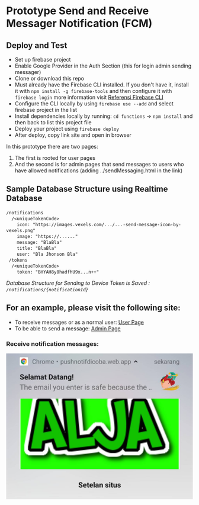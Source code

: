 # Prototype Send and Receive Messager Notification (FCM)

## Deploy and Test
- Set up firebase project
- Enable Google Provider in the Auth Section (this for login admin sending messager)
- Clone or download this repo
- Must already have the Firebase CLI installed. If you don't have it, install it with `npm install -g firebase-tools` and then configure it with `firebase login` more information visit [Referensi Firebase CLI](https://firebase.google.com/docs/cli)
- Configure the CLI locally by using `firebase use --add` and select firebase project in the list
- Install dependencies locally by running: `cd functions` -> `npm install` and then back to list this project file
- Deploy your project using `firebase deploy`
- After deploy, copy link site and open in browser

In this prototype there are two pages:

1. The first is rooted for user pages
1. And the second is for admin pages that send messages to users who have allowed notifications (adding ../sendMessaging.html in the link)

## Sample Database Structure using Realtime Database
```
/notifications
  /<uniqueTokenCode>
    icon: "https://images.vexels.com/.../...-send-message-icon-by-vexels.png"
    image: "https://......"
    message: "BlaBla"
    title: "BlaBla"
    user: "Bla Jhonson Bla"
 /tokens
  /<uniqueTokenCode>
    token: "BHYAH8y8hadfhU9x...n++"
```

<i>Database Structure for Sending to Device Token is Saved : `/notifications/{notificationId}`</i>

## For an example, please visit the following site:
- To receive messages or as a normal user: [User Page](https://pushnotifdicoba.web.app/)
- To be able to send a message: [Admin Page](https://pushnotifdicoba.web.app/sendMessaging.html)


### Receive notification messages:
![Receive notification messages](Result.jpg)
